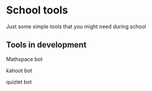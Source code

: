 # School tools

Just some simple tools that you might need during school

## Tools in development

Mathspace bot

kahoot bot

quizlet bot
